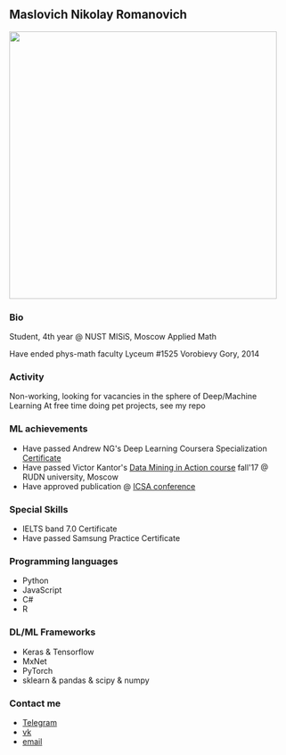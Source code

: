 ## Maslovich Nikolay Romanovich

<img src="https://sun9-7.userapi.com/c831309/v831309035/60348/f_yWNVG_1FE.jpg" width="480">

### Bio
Student, 4th year @ NUST MISiS, Moscow
Applied Math

Have ended phys-math faculty Lyceum #1525 Vorobievy Gory, 2014

### Activity
Non-working, looking for vacancies in the sphere of Deep/Machine Learning
At free time doing pet projects, see my repo

### ML achievements
- Have passed Andrew NG's Deep Learning Coursera Specialization [Certificate](https://www.coursera.org/account/accomplishments/specialization/M3MJ77GFCWL8)
- Have passed Victor Kantor's [Data Mining in Action course](https://vk.com/data_mining_in_action) fall'17 @ RUDN university, Moscow
- Have approved publication @ [ICSA conference](http://2018.icsa-conf.ru/)

### Special Skills
- IELTS band 7.0 Certificate
- Have passed Samsung Practice Certificate

### Programming languages
- Python
- JavaScript
- C#
- R

### DL/ML Frameworks
- Keras & Tensorflow
- MxNet
- PyTorch
- sklearn & pandas & scipy & numpy

### Contact me
- [Telegram](https://t.me/maslovich)
- [vk](www.vk.com/realign)
- [email](mailto:m141836@edu.misis.ru)
